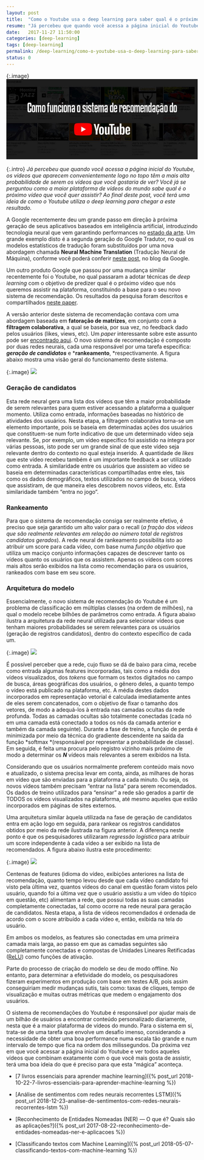 ```yaml
---
layout: post
title:  "Como o Youtube usa o deep learning para saber qual é o próximo vídeo que você quer assistir"
resume: "Já percebeu que quando você acessa a página inicial do Youtube, os vídeos que aparecem convenientemente logo no topo têm a mais alta probabilidade de serem os vídeos que você gostaria de ver? Você já se perguntou como a maior plataforma de vídeos do mundo sabe qual é o próximo vídeo que você quer assistir? Ao final deste post, você terá uma ideia de como o Youtube utiliza o deep learning para chegar a este resultado."
date:   2017-11-27 11:50:00
categories: [deep-learning]
tags: [deep-learning]
permalink: /deep-learning/como-o-youtube-usa-o-deep-learning-para-saber-qual-e-o-proximo-video-que-voce-quer-assistir
status: 0
---
```

{:.image}
![](/assets/img/como-o-youtube-usa-o-deep-learning-para-saber-qual-e-o-proximo-video-que-voce-quer-assistir.png)

{:.intro}
*Já percebeu que quando você acessa a página inicial do Youtube, os vídeos que aparecem convenientemente logo no topo têm a mais alta probabilidade de serem os vídeos que você gostaria de ver? Você já se perguntou como a maior plataforma de vídeos do mundo sabe qual é o próximo vídeo que você quer assistir? Ao final deste post, você terá uma ideia de como o Youtube utiliza o deep learning para chegar a este resultado.*

A Google recentemente deu um grande passo em direção à próxima geração de seus aplicativos baseados em inteligência artificial, introduzindo tecnologia neural que vem garantindo performances no [estado da arte](https://pt.wikipedia.org/wiki/Estado_da_arte). Um grande exemplo disto é a segunda geração do Google Tradutor, no qual os modelos estatísticos de tradução foram substituídos por uma nova abordagem chamada **Neural Machine Translation** (Tradução Neural de Máquina), conforme você poderá conferir [neste post](https://blog.google/products/translate/found-translation-more-accurate-fluent-sentences-google-translate/), no blog da Google.

Um outro produto Google que passou por uma mudança similar recentemente foi o Youtube, no qual passaram a adotar técnicas de *deep learning* com o objetivo de predizer qual é o próximo vídeo que nós queremos assistir na plataforma, constituindo a base para o seu novo sistema de recomendação. Os resultados da pesquisa foram descritos e compartilhados [neste paper](https://static.googleusercontent.com/media/research.google.com/pt-BR//pubs/archive/45530.pdf).

A versão anterior deste sistema de recomendação contava com uma abordagem baseada em **fatoração de matrizes**, em conjunto com a **filtragem colaborativa**, a qual se baseia, por sua vez, no feedback dado pelos usuários (likes, views, etc). Um *paper* interessante sobre este assunto pode ser [encontrado aqui](https://arxiv.org/ftp/arxiv/papers/1503/1503.07475.pdf). O novo sistema de recomendação é composto por duas redes neurais, cada uma responsável por uma tarefa específica: ***geração de candidatos*** e ***rankeamento**, *respectivamente. A figura abaixo mostra uma visão geral do funcionamento deste sistema.

{:.image}
![](https://cdn-images-1.medium.com/max/2048/0*xQJC_w0RS_AF78M6.png)

### Geração de candidatos

Esta rede neural gera uma lista dos vídeos que têm a maior probabilidade de serem relevantes para quem estiver acessando a plataforma a qualquer momento. Utiliza como entrada, informações baseadas no histórico de atividades dos usuários. Nesta etapa, a filtragem colaborativa torna-se um elemento importante, pois se baseia em determinadas ações dos usuários que constituem-se num forte indicativo de que um determinado vídeo seja relevante. Se, por exemplo, um vídeo específico foi assistido na íntegra por várias pessoas, isto pode ser um grande sinal de que este vídeo seja relevante dentro do contexto no qual esteja inserido. A quantidade de *likes* que este vídeo recebeu também é um importante feedback a ser utilizado como entrada. A similaridade entre os usuários que assistem ao vídeo se baseia em determinadas características compartilhadas entre eles, tais como os dados demográficos, textos utilizados no campo de busca, vídeos que assistiram, de que maneira eles descobrem novos vídeos, etc. Esta similaridade também “entra no jogo”.

### Rankeamento

Para que o sistema de recomendação consiga ser realmente efetivo, é preciso que seja garantido um alto valor para o recall (*a fração dos vídeos que são realmente relevantes em relação ao número total de registros candidatos gerados*). A rede neural de rankeamento possibilita isto ao atribuir um score para cada vídeo, com base numa *função objetivo* que utiliza um maciço conjunto informações capazes de descrever tanto os vídeos quanto os usuários que os assistem. Apenas os vídeos com scores mais altos serão exibidos na lista como recomendação para os usuários, rankeados com base em seu score.

### Arquitetura do modelo

Essencialmente, o novo sistema de recomendação do Youtube é um problema de classificação em múltiplas classes (na ordem de milhões), na qual o modelo recebe bilhões de parâmetros como entrada. A figura abaixo ilustra a arquitetura da rede neural utilizada para selecionar vídeos que tenham maiores probabilidades se serem relevantes para os usuários (geração de registros candidatos), dentro do contexto específico de cada um.

{:.image}
![](https://cdn-images-1.medium.com/max/2612/0*HvOGyZS-gHoYQ0c2.png)

É possível perceber que a rede, cujo fluxo se dá de baixo para cima, recebe como entrada algumas features incorporadas, tais como a média dos vídeos visualizados, dos *tokens* que formam os textos digitados no campo de busca, áreas geográficas dos usuários, o gênero deles, a quanto tempo o vídeo está publicado na plataforma, etc. A média destes dados incorporados em representação vetorial é calculada imediatamente antes de eles serem concatenados, com o objetivo de fixar o tamanho dos vetores, de modo a adequá-los à entrada nas camadas ocultas da rede profunda. Todas as camadas ocultas são totalmente conectadas (cada nó em uma camada está conectado a todos os nós da camada anterior e também da camada seguinte). Durante a fase de treino, a função de perda é minimizada por meio da técnica do gradiente descendente na saída da função *softmax *(responsável por representar a probabilidade de classe). Em seguida, é feita uma procura pelo registro vizinho mais próximo de modo a determinar os ***N*** vídeos mais relevantes a serem exibidos na lista.

Considerando que os usuários normalmente preferem conteúdo mais novo e atualizado, o sistema precisa levar em conta, ainda, as milhares de horas em vídeo que são enviadas para a plataforma a cada minuto. Ou seja, os novos vídeos também precisam “entrar na lista” para serem recomendados. Os dados de treino utilizados para “ensinar” a rede são gerados a partir de TODOS os vídeos visualizados na plataforma, até mesmo aqueles que estão incorporados em páginas de sites externos.

Uma arquitetura similar àquela utilizada na fase de geração de candidatos entra em ação logo em seguida, para rankear os registros candidatos obtidos por meio da rede ilustrada na figura anterior. A diferença neste ponto é que os pesquisadores utilizaram *regressão logística* para atribuir um score independente à cada vídeo a ser exibido na lista de recomendados. A figura abaixo ilustra este procedimento:

{:.image}
![](https://cdn-images-1.medium.com/max/2128/0*lScbklnqqXgm8NtA.png)

Centenas de features (idioma do vídeo, exibições anteriores na lista de recomendação, quanto tempo levou desde que cada vídeo candidato foi visto pela última vez, quantos vídeos do canal em questão foram vistos pelo usuário, quando foi a última vez que o usuário assistiu a um vídeo do tópico em questão, etc) alimentam a rede, que possui todas as suas camadas completamente conectadas, tal como ocorre na rede neural para geração de candidatos. Nesta etapa, a lista de vídeos recomendados é ordenada de acordo com o score atribuído a cada vídeo e, então, exibida na tela do usuário.

Em ambos os modelos, as features são conectadas em uma primeira camada mais larga, ao passo em que as camadas seguintes são completamente conectadas e compostas de Unidades Lineares Retificadas ([ReLU](https://en.wikipedia.org/wiki/Rectifier_(neural_networks))) como funções de ativação.

Parte do processo de criação do modelo se deu de modo offline. No entanto, para determinar a efetividade do modelo, os pesquisadores fizeram experimentos em produção com base em testes A/B, pois assim conseguiriam medir mudanças sutis, tais como: taxas de cliques, tempo de visualização e muitas outras métricas que medem o engajamento dos usuários.

O sistema de recomendações do Youtube é responsável por ajudar mais de um bilhão de usuários a encontrar conteúdo personalizado diariamente, nesta que é a maior plataforma de vídeos do mundo. Para o sistema em si, trata-se de uma tarefa que envolve um desafio imenso, considerando a necessidade de obter uma boa performance numa escala tão grande e num intervalo de tempo que fica na ordem dos milissegundos. Da próxima vez em que você acessar a página inicial do Youtube e ver todos aqueles vídeos que combinam exatamente com o que você mais gosta de assistir, terá uma boa ideia do que é preciso para que esta “mágica” aconteça.


* [7 livros essenciais para aprender machine learning]({% post_url 2018-10-22-7-livros-essenciais-para-aprender-machine-learning %})

* [Análise de sentimentos com redes neurais recorrentes LSTM]({% post_url 2018-12-23-analise-de-sentimentos-com-redes-neurais-recorrentes-lstm %})

* [Reconhecimento de Entidades Nomeadas (NER) — O que é? Quais são as aplicações?]({% post_url 2017-08-22-reconhecimento-de-entidades-nomeadas-ner-e-aplicacoes %})

* [Classificando textos com Machine Learning]({% post_url 2018-05-07-classificando-textos-com-machine-learning %})